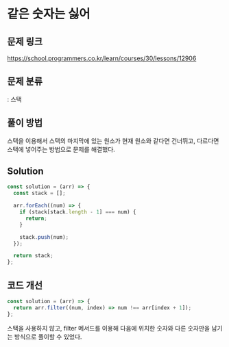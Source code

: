 # 같은 숫자는 싫어

## 문제 링크

https://school.programmers.co.kr/learn/courses/30/lessons/12906

## 문제 분류

: 스택

## 풀이 방법

스택을 이용해서 스택의 마지막에 있는 원소가 현재 원소와 같다면 건너뛰고, 다르다면 스택에 넣어주는 방법으로 문제를 해결했다.

## Solution

```js
const solution = (arr) => {
  const stack = [];

  arr.forEach((num) => {
    if (stack[stack.length - 1] === num) {
      return;
    }

    stack.push(num);
  });

  return stack;
};
```

## 코드 개선

```js
const solution = (arr) => {
  return arr.filter((num, index) => num !== arr[index + 1]);
};
```

스택을 사용하지 않고, filter 메서드를 이용해 다음에 위치한 숫자와 다른 숫자만을 남기는 방식으로 풀이할 수 있었다.
